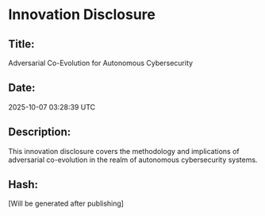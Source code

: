 # Innovation Disclosure

## Title:
Adversarial Co-Evolution for Autonomous Cybersecurity

## Date:
2025-10-07 03:28:39 UTC

## Description:
This innovation disclosure covers the methodology and implications of adversarial co-evolution in the realm of autonomous cybersecurity systems.

## Hash:
[Will be generated after publishing]